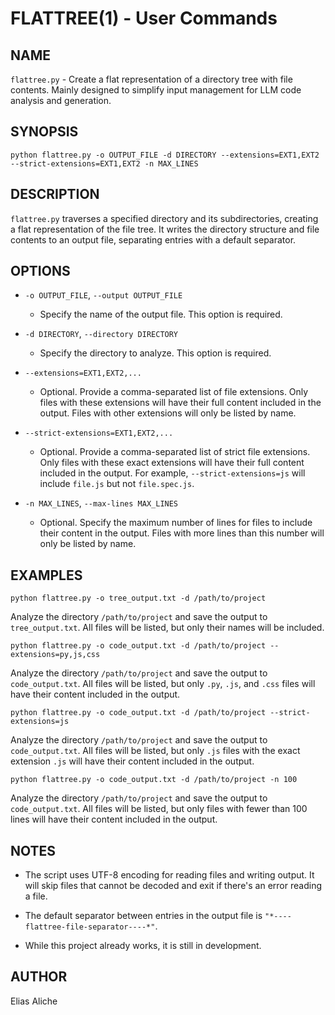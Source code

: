 # FLATTREE(1) - User Commands

## NAME
`flattree.py` - Create a flat representation of a directory tree with file contents.
Mainly designed to simplify input management for LLM code analysis and generation.

## SYNOPSIS

`python flattree.py -o OUTPUT_FILE -d DIRECTORY --extensions=EXT1,EXT2 --strict-extensions=EXT1,EXT2 -n MAX_LINES`

## DESCRIPTION
`flattree.py` traverses a specified directory and its subdirectories, creating
a flat representation of the file tree. It writes the directory structure 
and file contents to an output file, separating entries with a default 
separator.

## OPTIONS
- `-o OUTPUT_FILE`, `--output OUTPUT_FILE`
  - Specify the name of the output file. This option is required.

- `-d DIRECTORY`, `--directory DIRECTORY`
  - Specify the directory to analyze. This option is required.

- `--extensions=EXT1,EXT2,...`
  - Optional. Provide a comma-separated list of file extensions. Only 
    files with these extensions will have their full content included 
    in the output. Files with other extensions will only be listed by 
    name.

- `--strict-extensions=EXT1,EXT2,...`
  - Optional. Provide a comma-separated list of strict file extensions. 
    Only files with these exact extensions will have their full content 
    included in the output. For example, `--strict-extensions=js` will include
    `file.js` but not `file.spec.js`.

- `-n MAX_LINES`, `--max-lines MAX_LINES`
  - Optional. Specify the maximum number of lines for files to include 
    their content in the output. Files with more lines than this number 
    will only be listed by name.

## EXAMPLES

`python flattree.py -o tree_output.txt -d /path/to/project`

Analyze the directory `/path/to/project` and save the output to 
`tree_output.txt`. All files will be listed, but only their names 
will be included.

`python flattree.py -o code_output.txt -d /path/to/project --extensions=py,js,css`

Analyze the directory `/path/to/project` and save the output to 
`code_output.txt`. All files will be listed, but only `.py`, `.js`, 
and `.css` files will have their content included in the output.

`python flattree.py -o code_output.txt -d /path/to/project --strict-extensions=js`

Analyze the directory `/path/to/project` and save the output to 
`code_output.txt`. All files will be listed, but only `.js` files with the exact 
extension `.js` will have their content included in the output.

`python flattree.py -o code_output.txt -d /path/to/project -n 100`

Analyze the directory `/path/to/project` and save the output to 
`code_output.txt`. All files will be listed, but only files with fewer than 
100 lines will have their content included in the output.

## NOTES
- The script uses UTF-8 encoding for reading files and writing output. It 
  will skip files that cannot be decoded and exit if there's an error 
  reading a file.

- The default separator between entries in the output file is 
  `"*----flattree-file-separator----*"`.

- While this project already works, it is still in development.

## AUTHOR
Elias Aliche
